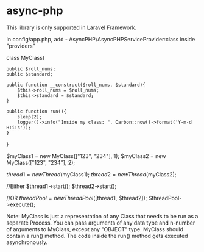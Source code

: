 # async-php

This library is only supported in Laravel Framework.

In config/app.php, add - AsyncPHP\AsyncPHPServiceProvider:class inside "providers"


class MyClass{

    public $roll_nums;
    public $standard;

    public function __construct($roll_nums, $standard){
        $this->roll_nums = $roll_nums;
        $this->standard = $standard;
    }

    public function run(){
        sleep(2);        
        logger()->info("Inside my class: ". Carbon::now()->format('Y-m-d H:i:s'));       
    }
}

$myClass1 = new MyClass(["123", "234"], 1);
$myClass2 = new MyClass(["123", "234"], 2);

$thread1 = new Thread($myClass1);
$thread2 = new Thread($myClass2);

//Either
$thread1->start();
$thread2->start();

//OR
$threadPool = new ThreadPool([$thread1, $thread2]);
$threadPool->execute();

Note: MyClass is just a representation of any Class that needs to be run as a separate Process. You can pass arguments of any data type and n-number of arguments to MyClass, 
except any "OBJECT" type. MyClass should contain a run() method. The code inside the run() method gets executed asynchronously.

